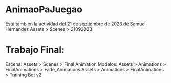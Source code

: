 # AnimaoPaJuegao
Está también la actividad del 21 de septiembre de 2023 de Samuel Hernández
Assets > Scenes > 21092023



# Trabajo Final:
Escena: Assets > Scenes > Final Animation
Modelos: 
Assets > Animations > FinalAnimations > Fade_Animations
Assets > Animations > FinalAnimations > Training Bot v2

